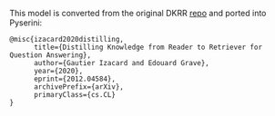 This model is converted from the original DKRR [repo](https://github.com/facebookresearch/FiD) and ported into Pyserini:

``` 
@misc{izacard2020distilling,
      title={Distilling Knowledge from Reader to Retriever for Question Answering},
      author={Gautier Izacard and Edouard Grave},
      year={2020},
      eprint={2012.04584},
      archivePrefix={arXiv},
      primaryClass={cs.CL}
}
```